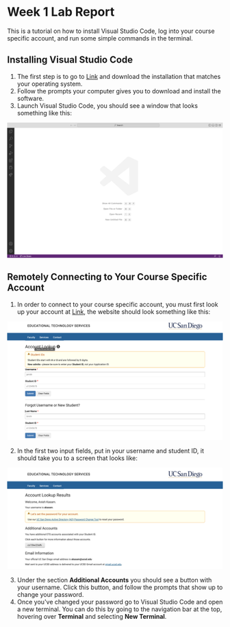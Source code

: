 # Week 1 Lab Report

This is a tutorial on how to install Visual Studio Code, log into your course specific account, and run some simple commands in the terminal.

## Installing Visual Studio Code

1. The first step is to go to [Link](https://code.visualstudio.com/) and download the installation that matches your operating system.
2. Follow the prompts your computer gives you to download and install the software.
3. Launch Visual Studio Code, you should see a window that looks something like this:

![Image](images/vsc.png)

## Remotely Connecting to Your Course Specific Account

1. In order to connect to your course specific account, you must first look up your account at [Link](https://sdacs.ucsd.edu/~icc/index.php), the website should look something like this:

![Image](images/password.png)

2. In the first two input fields, put in your username and student ID, it should take you to a screen that looks like:

![Image](images/lookup.png)

3. Under the section **Additional Accounts** you should see a button with your username. Click this button, and follow the prompts that show up to change your password.
4. Once you've changed your password go to Visual Studio Code and open a new terminal. You can do this by going to the navigation bar at the top, hovering over **Terminal** and selecting **New Terminal**.
